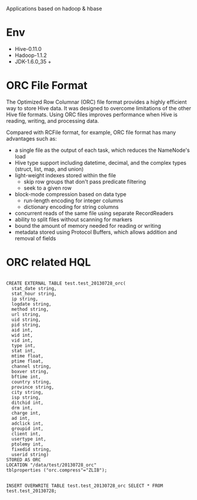 Applications based on hadoop & hbase

# Env
 * Hive-0.11.0
 * Hadoop-1.1.2
 * JDK-1.6.0_35 +


# ORC File Format
The Optimized Row Columnar (ORC) file format provides a highly efficient way to store Hive data. It was designed to overcome limitations of the other Hive file formats. Using ORC files improves performance when Hive is reading, writing, and processing data.

Compared with RCFile format, for example, ORC file format has many advantages such as:
 * a single file as the output of each task, which reduces the NameNode's load
 * Hive type support including datetime, decimal, and the complex types (struct, list, map, and union)
 * light-weight indexes stored within the file
 	* skip row groups that don't pass predicate filtering
 	* seek to a given row
 * block-mode compression based on data type
	* run-length encoding for integer columns
 	* dictionary encoding for string columns
 * concurrent reads of the same file using separate RecordReaders
 * ability to split files without scanning for markers
 * bound the amount of memory needed for reading or writing
 * metadata stored using Protocol Buffers, which allows addition and removal of fields


# ORC related HQL
<pre><code>
CREATE EXTERNAL TABLE test.test_20130728_orc(
  stat_date string, 
  stat_hour string, 
  ip string, 
  logdate string, 
  method string, 
  url string, 
  uid string, 
  pid string, 
  aid int, 
  wid int, 
  vid int, 
  type int, 
  stat int, 
  mtime float, 
  ptime float, 
  channel string, 
  boxver string, 
  bftime int, 
  country string, 
  province string, 
  city string, 
  isp string, 
  ditchid int, 
  drm int, 
  charge int, 
  ad int, 
  adclick int, 
  groupid int, 
  client int, 
  usertype int, 
  ptolemy int, 
  fixedid string, 
  userid string) 
STORED AS ORC 
LOCATION "/data/test/20130728_orc"
tblproperties ("orc.compress"="ZLIB");
</code></pre>

<pre><code>
INSERT OVERWRITE TABLE test.test_20130728_orc SELECT * FROM test.test_20130728;
</code></pre>
